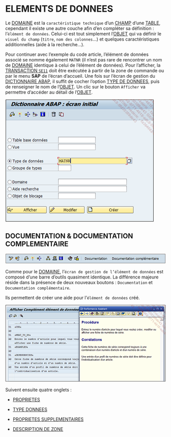 # **ELEMENTS DE DONNEES**

Le [DOMAINE](./02_Domaines.md) est la `caractéristique technique` d’un [CHAMP](../15_Screen/02_Champs/README.md) d’une [TABLE](../10_Tables_Internes/01_Tables_Internes.md), cependant il existe une autre couche afin d’en compléter sa définition : l’`élément de données`. Celui-ci est tout simplement l’[OBJET](../14_Classes/01_ABAP_Object/01_ABAP_Object.md) qui va définir le `visuel du champ` (`titre`, `nom des colonnes`...) et quelques caractéristiques additionnelles (aide à la recherche...).

Pour continuer avec l’exemple du code article, l’élément de données associé se nomme également `MATNR` (il n’est pas rare de rencontrer un nom de [DOMAINE](./02_Domaines.md) identique à celui de l’élément de données). Pour l’afficher, la [TRANSACTION `SE11`](./01_SE11.md) doit être exécutée à partir de la zone de commande ou par le menu **SAP** de l’écran d’accueil. Une fois sur l’écran de gestion du [DICTIONNAIRE ABAP](./01_SE11.md), il suffit de cocher l’option [TYPE DE DONNEES](./09_Elements_de_Donnees_Type.md), puis de renseigner le nom de l’[OBJET](../14_Classes/01_ABAP_Object/01_ABAP_Object.md). Un clic sur le bouton `Afficher` va permettre d’accéder au détail de l’[OBJET](../14_Classes/01_ABAP_Object/01_ABAP_Object.md).

![](../ressources/08_07_01.png)

## **DOCUMENTATION & DOCUMENTATION COMPLEMENTAIRE**

![](../ressources/08_07_02.png)

Comme pour le [DOMAINE](./02_Domaines.md), l’`écran de gestion de l’élément de données` est composé d’une barre d’outils quasiment identique. La différence majeure réside dans la présence de deux nouveaux boutons : `Documentation` et `Documentation complémentaire`.

Ils permettent de créer une aide pour l’`élément de données` créé.

![](../ressources/08_07_03.png)

Suivent ensuite quatre onglets :

- [PROPRIETES](./08_Elements_de_Donnees_Proprietes.md)

- [TYPE DONNEES](./09_Elements_de_Donnees_Type.md)

- [PROPRIETES SUPPLEMENTAIRES](./10_Elements_de_Donnees_Proprietes_Supplementaires.md)

- [DESCRIPTION DE ZONE](./11_Elements_de_Donnees_Description_Zone.md)
